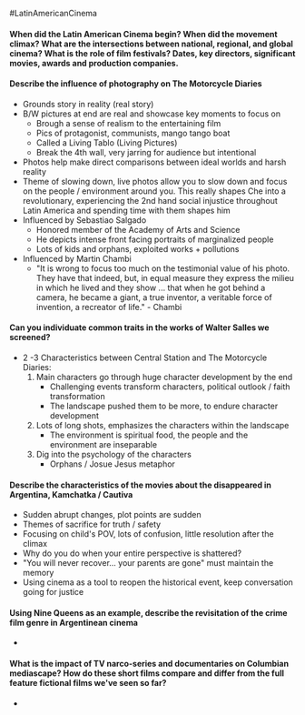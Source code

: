 #LatinAmericanCinema
#### When did the Latin American Cinema begin? When did the movement climax? What are the intersections between national, regional, and global cinema? What is the role of film festivals? Dates, key directors, significant movies, awards and production companies.

#### Describe the influence of photography on The Motorcycle Diaries
- Grounds story in reality (real story)
- B/W pictures at end are real and showcase key moments to focus on
	- Brough a sense of realism to the entertaining film
	- Pics of protagonist, communists, mango tango boat
	- Called a Living Tablo (Living Pictures)
	- Break the 4th wall, very jarring for audience but intentional 
- Photos help make direct comparisons between ideal worlds and harsh reality 
- Theme of slowing down, live photos allow you to slow down and focus on the people / environment around you. This really shapes Che into a revolutionary, experiencing the 2nd hand social injustice throughout Latin America and spending time with them shapes him
- Influenced by Sebastiao Salgado
	- Honored member of the Academy of Arts and Science
	- He depicts intense front facing portraits of marginalized people
	- Lots of kids and orphans, exploited works + pollutions
- Influenced by Martin Chambi
	- "It is wrong to focus too much on the testimonial value of his photo. They have that indeed, but, in equal measure they express the milieu in which he lived and they show ... that when he got behind a camera, he became a giant, a true inventor, a veritable force of invention, a recreator of life." - Chambi

#### Can you individuate common traits in the works of Walter Salles we screened?
- 2 -3 Characteristics between Central Station and The Motorcycle Diaries:
	1. Main characters go through huge character development by the end
		- Challenging events transform characters, political outlook / faith transformation
		- The landscape pushed them to be more, to endure character development
	2. Lots of long shots, emphasizes the characters within the landscape
		- The environment is spiritual food, the people and the environment are inseparable 
	3. Dig into the psychology of the characters
		- Orphans / Josue Jesus metaphor

#### Describe the characteristics of the movies about the disappeared in Argentina, Kamchatka / Cautiva 
- Sudden abrupt changes, plot points are sudden 
- Themes of sacrifice for truth / safety
- Focusing on child's POV, lots of confusion, little resolution after the climax
- Why do you do when your entire perspective is shattered? 
- "You will never recover... your parents are gone" must maintain the memory
- Using cinema as a tool to reopen the historical event, keep conversation going for justice

#### Using Nine Queens as an example, describe the revisitation of the crime film genre in Argentinean cinema
- 

#### What is the impact of TV narco-series and documentaries on Columbian mediascape? How do these short films compare and differ from the full feature fictional films we've seen so far?
- 